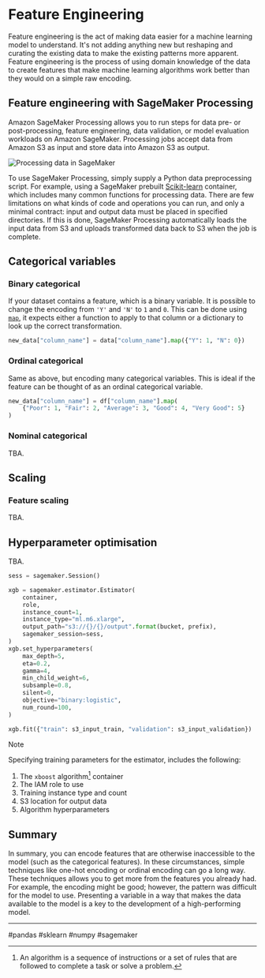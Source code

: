 # Feature Engineering

Feature engineering is the act of making data easier for a machine learning model to understand. It's not adding anything new but reshaping and curating the existing data to make the existing patterns more apparent. Feature engineering is the process of using domain knowledge of the data to create features that make machine learning algorithms work better than they would on a simple raw encoding.

## Feature engineering with SageMaker Processing

Amazon SageMaker Processing allows you to run steps for data pre- or post-processing, feature engineering, data validation, or model evaluation workloads on Amazon SageMaker. Processing jobs accept data from Amazon S3 as input and store data into Amazon S3 as output.

![Processing data in SageMaker](https://sagemaker.readthedocs.io/en/stable/_images/amazon_sagemaker_processing_image1.png)

To use SageMaker Processing, simply supply a Python data preprocessing script.  For example, using a SageMaker prebuilt [Scikit-learn](https://sagemaker.readthedocs.io/en/stable/amazon_sagemaker_processing.html#data-pre-processing-and-model-evaluation-with-scikit-learn) container, which includes many common functions for processing data.  There are few limitations on what kinds of code and operations you can run, and only a minimal contract:  input and output data must be placed in specified directories.  If this is done, SageMaker Processing automatically loads the input data from S3 and uploads transformed data back to S3 when the job is complete.

## Categorical variables
### Binary categorical

If your dataset contains a feature, which is a binary variable. It is possible to change the encoding from `'Y'` and `'N'` to `1` and `0`. This can be done using [`map`](https://pandas.pydata.org/pandas-docs/stable/reference/api/pandas.Series.map.html), it expects either a function to apply to that column or a dictionary to look up the correct transformation.

```python
new_data["column_name"] = data["column_name"].map({"Y": 1, "N": 0})
```

### Ordinal categorical

Same as above, but encoding many categorical variables. This is ideal if the feature can be thought of as an ordinal categorical variable.

```python
new_data["column_name"] = df["column_name"].map(
    {"Poor": 1, "Fair": 2, "Average": 3, "Good": 4, "Very Good": 5}
)
```

### Nominal categorical

TBA.

## Scaling
### Feature scaling

TBA.

## Hyperparameter optimisation

TBA.

```python
sess = sagemaker.Session()

xgb = sagemaker.estimator.Estimator(
    container,
    role,
    instance_count=1,
    instance_type="ml.m6.xlarge",
    output_path="s3://{}/{}/output".format(bucket, prefix),
    sagemaker_session=sess,
)
xgb.set_hyperparameters(
    max_depth=5,
    eta=0.2,
    gamma=4,
    min_child_weight=6,
    subsample=0.8,
    silent=0,
    objective="binary:logistic",
    num_round=100,
)

xgb.fit({"train": s3_input_train, "validation": s3_input_validation})
```

> [!NOTE]
>
> Specifying training parameters for the estimator, includes the following:
>
> 1. The `xboost` algorithm[^1] container
> 2. The IAM role to use
> 3. Training instance type and count
> 4. S3 location for output data
> 5. Algorithm hyperparameters

## Summary

In summary, you can encode features that are otherwise inaccessible to the model (such as the categorical features). In these circumstances, simple techniques like one-hot encoding or ordinal encoding can go a long way. These techniques allows you to get more from the features you already had. For example, the encoding might be good; however, the pattern was difficult for the model to use. Presenting a variable in a way that makes the data available to the model is a key to the development of a high-performing model.

[^1]: An algorithm is a sequence of instructions or a set of rules that are followed to complete a task or solve a problem.

---

#pandas #sklearn #numpy #sagemaker
